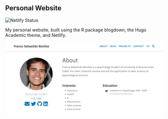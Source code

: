 ## Personal Website

<img src="https://camo.githubusercontent.com/af41a9d160332897feb22f75ecfc78bd6dd2a42b25be6c7ff72aeccd117bdde8/68747470733a2f2f6170692e6e65746c6966792e636f6d2f6170692f76312f6261646765732f36383436346338382d333663362d346265382d626338622d3839366262643237626636392f6465706c6f792d737461747573" alt="Netlify Status" data-canonical-src="https://api.netlify.com/api/v1/badges/68464c88-36c6-4be8-bc8b-896bbd27bf69/deploy-status" style="max-width:100%;">

My personal website, built using the R package blogdown, the Hugo Academic theme, and Netlify.



[![Website Thumbnail](thumbnail.png)](http://francosbenitez.netlify.app)

